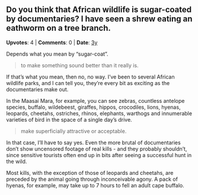 ## Do you think that African wildlife is sugar-coated by documentaries? I have seen a shrew eating an eathworm on a tree branch.
    
**Upvotes**: 4 | **Comments**: 0 | **Date**: [3y](https://www.quora.com/Do-you-think-that-African-wildlife-is-sugar-coated-by-documentaries-I-have-seen-a-shrew-eating-an-eathworm-on-a-tree-branch/answer/Gary-Meaney)

Depends what you mean by “sugar-coat”.

> to make something sound better than it really is.

If that’s what you mean, then no, no way. I’ve been to several African wildlife parks, and I can tell you, they’re every bit as exciting as the documentaries make out.

In the Maasai Mara, for example, you can see zebras, countless antelope species, buffalo, wildebeest, giraffes, hippos, crocodiles, lions, hyenas, leopards, cheetahs, ostriches, rhinos, elephants, warthogs and innumerable varieties of bird in the space of a single day’s drive.

> make superficially attractive or acceptable.

In that case, I’ll have to say yes. Even the more brutal of documentaries don’t show uncensored footage of real kills - and they probably shouldn’t, since sensitive tourists often end up in bits after seeing a successful hunt in the wild.

Most kills, with the exception of those of leopards and cheetahs, are preceded by the animal going through inconceivable agony. A pack of hyenas, for example, may take up to 7 hours to fell an adult cape buffalo.


